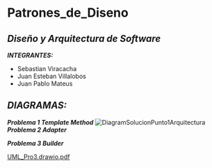 # Patrones_de_Diseno
## **_Diseño y Arquitectura de Software_**

**_INTEGRANTES:_**

* Sebastian Viracacha
* Juan Esteban Villalobos
* Juan Pablo Mateus


## **_DIAGRAMAS:_**
**_Problema 1 Template Method_**
![DiagramSolucionPunto1Arquitectura](https://github.com/Sebasea/Actividad2_DesignPatterns/assets/93295902/d1f96fbb-471e-4acc-8a7e-58a70369111b)
**_Problema 2 Adapter_**

**_Problema 3 Builder_**

[UML_Pro3.drawio.pdf](https://github.com/Sebasea/Actividad2_DesignPatterns/files/12384777/UML_Pro3.drawio.pdf)

